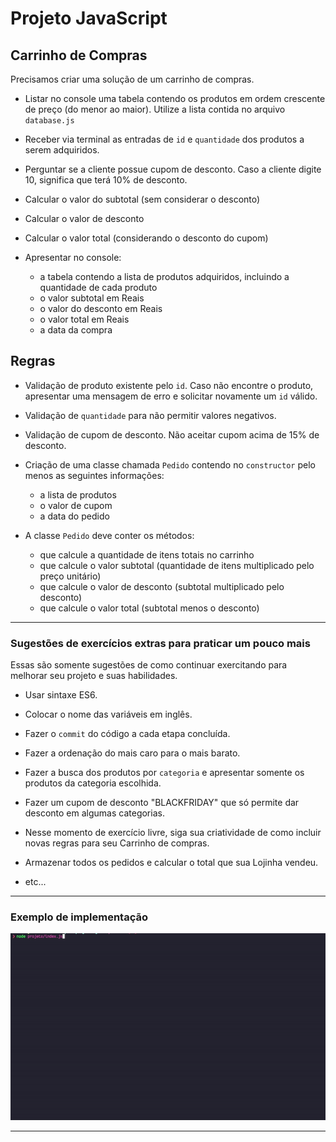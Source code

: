 # Projeto JavaScript

## Carrinho de Compras 

Precisamos criar uma solução de um carrinho de compras.

- Listar no console uma tabela contendo os produtos em ordem crescente de preço (do menor ao maior). Utilize a lista contida no arquivo `database.js`

- Receber via terminal as entradas de `id` e `quantidade` dos produtos a serem adquiridos.

- Perguntar se a cliente possue cupom de desconto. Caso a cliente digite 10, significa que terá 10% de desconto.



- Calcular o valor do subtotal (sem considerar o desconto)

- Calcular o valor de desconto

- Calcular o valor total (considerando o desconto do cupom)

- Apresentar no console:
  - a tabela contendo a lista de produtos adquiridos, incluindo a quantidade de cada produto
  - o valor subtotal em Reais
  - o valor do desconto em Reais
  - o valor total em Reais
  - a data da compra

## Regras

- Validação de produto existente pelo `id`. Caso não encontre o produto, apresentar uma mensagem de erro e solicitar novamente um `id` válido.

- Validação de `quantidade` para não permitir valores negativos.

- Validação de cupom de desconto. Não aceitar cupom acima de 15% de desconto.

- Criação de uma classe chamada `Pedido` contendo no `constructor` pelo menos as seguintes informações:
  - a lista de produtos
  - o valor de cupom
  - a data do pedido

- A classe `Pedido` deve conter os métodos:
  - que calcule a quantidade de itens totais no carrinho
  - que calcule o valor subtotal (quantidade de itens multiplicado pelo preço unitário)
  - que calcule o valor de desconto (subtotal multiplicado pelo desconto)
  - que calcule o valor total (subtotal menos o desconto)

---

### Sugestões de exercícios extras para praticar um pouco mais

Essas são somente sugestões de como continuar exercitando para melhorar seu projeto e suas habilidades.

- Usar sintaxe ES6.

- Colocar o nome das variáveis em inglês.

- Fazer o `commit` do código a cada etapa concluída.

- Fazer a ordenação do mais caro para o mais barato.

- Fazer a busca dos produtos por `categoria` e apresentar somente os produtos da categoria escolhida.

- Fazer um cupom de desconto "BLACKFRIDAY" que só permite dar desconto em algumas categorias.

- Nesse momento de exercício livre, siga sua criatividade de como incluir novas regras para seu Carrinho de compras.

- Armazenar todos os pedidos e calcular o total que sua Lojinha vendeu.

- etc...

---

### Exemplo de implementação

<img src="./example.gif" />

---